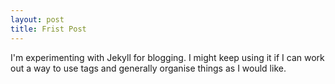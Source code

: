 ```yaml
---
layout: post
title: Frist Post
---
```


I'm experimenting with Jekyll for blogging. I might keep using it if I
can work out a way to use tags and generally organise things as I
would like.
